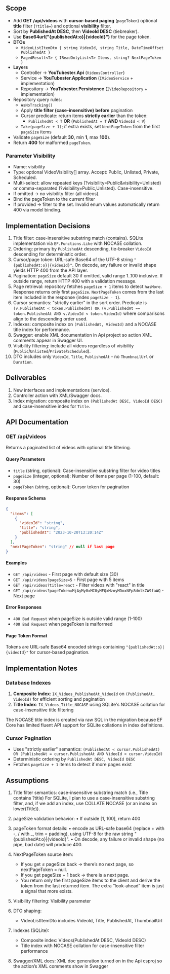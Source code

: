 ## Scope
- Add **GET /api/videos** with **cursor-based paging** (`pageToken`) optional **title** filter (`?title=`) 
and optional **visibility** filter.
- Sort by **PublishedAt DESC**, then **VideoId DESC** (tiebreaker).
- Use **Base64url("{publishedAt:o}|{videoId}")** for the page token.
- **DTOs**
    - `VideoListItemDto { string VideoId, string Title, DateTimeOffset PublishedAt }`
    - `PagedResult<T> { IReadOnlyList<T> Items, string? NextPageToken }`
- **Layers**
    - Controller → **YouTubester.Api** (`VideosController`)
    - Service → **YouTubester.Application** (`IVideoService` + implementation)
    - Repository → **YouTubester.Persistence** (`IVideoRepository` + implementation)
- Repository query rules:
    - `AsNoTracking()`
    - Apply **title filter (case-insensitive)** **before** pagination
    - Cursor predicate: return items **strictly earlier** than the token:
        - `PublishedAt < T` **OR** (`PublishedAt = T` **AND** `VideoId < V`)
    - `Take(pageSize + 1)`; if extra exists, set `NextPageToken` from the first `pageSize` items
- Validate `pageSize` (default **30**, min **1**, max **100**).
- Return **400** for malformed `pageToken`.

### Parameter Visibility
- Name: visibility
- Type: optional VideoVisibility[] array. Accept: Public, Unlisted, Private, Scheduled.
- Multi-select: allow repeated keys (?visibility=Public&visibility=Unlisted) or comma-separated (?visibility=Public,Unlisted). Case-insensitive.
- If omitted → no visibility filter (all videos).
- Bind the pageToken to the current filter
- If provided → filter to the set. Invalid enum values automatically return 400 via model binding.

## Implementation Decisions
1. Title filter: case-insensitive substring match (contains). SQLite implementation via `EF.Functions.Like` with NOCASE collation.
2. Ordering: primary by `PublishedAt` descending, tie-breaker `VideoId` descending for deterministic order.
3. Cursor/page token: URL-safe Base64 of the UTF-8 string `"{publishedAt:o}|{videoId}"`. On decode, any failure or invalid shape yields HTTP 400 from the API layer.
4. Pagination: `pageSize` default 30 if omitted, valid range 1..100 inclusive. If outside range, return HTTP 400 with a validation message.
5. Page retrieval: repository fetches `pageSize + 1` items to detect `hasMore`. Response returns only first `pageSize`. `NextPageToken` comes from the last item included in the response (index `pageSize - 1`).
6. Cursor semantics: "strictly earlier" in the sort order. Predicate is `(v.PublishedAt < token.PublishedAt) OR (v.PublishedAt == token.PublishedAt AND v.VideoId < token.VideoId)` where comparisons align to the descending order used.
7. Indexes: composite index on `(PublishedAt, VideoId)` and a NOCASE title index for performance.
8. Swagger: enable XML documentation in Api project so action XML comments appear in Swagger UI.
9. Visibility filtering: include all videos regardless of visibility (`Public`/`Unlisted`/`Private`/`Scheduled`).
10. DTO includes only `VideoId`, `Title`, `PublishedAt` - no `ThumbnailUrl` or `Duration`.

## Deliverables
1. New interfaces and implementations (service).
2. Controller action with XML/Swagger docs.
3. Index migration: composite index on `(PublishedAt DESC, VideoId DESC)` and case-insensitive index for `Title`.

## API Documentation

### GET /api/videos

Returns a paginated list of videos with optional title filtering.

#### Query Parameters
- `title` (string, optional): Case-insensitive substring filter for video titles
- `pageSize` (integer, optional): Number of items per page (1-100, default: 30)
- `pageToken` (string, optional): Cursor token for pagination

#### Response Schema
```json
{
  "items": [
    {
      "videoId": "string",
      "title": "string",
      "publishedAt": "2023-10-20T13:20:14Z"
    }
  ],
  "nextPageToken": "string" // null if last page
}
```

#### Examples
- `GET /api/videos` - First page with default size (30)
- `GET /api/videos?pageSize=5` - First page with 5 items
- `GET /api/videos?title=react` - Filter videos with "react" in title
- `GET /api/videos?pageToken=MjAyMy0xMC0yMFQxMzoyMDoxNFp8dmlkZW9faWQ` - Next page

#### Error Responses
- `400 Bad Request` when pageSize is outside valid range (1-100)
- `400 Bad Request` when pageToken is malformed

#### Page Token Format
Tokens are URL-safe Base64 encoded strings containing `"{publishedAt:o}|{videoId}"` for cursor-based pagination.

## Implementation Notes

### Database Indexes
1. **Composite Index**: `IX_Videos_PublishedAt_VideoId` on `(PublishedAt, VideoId)` for efficient sorting and pagination
2. **Title Index**: `IX_Videos_Title_NOCASE` using SQLite's NOCASE collation for case-insensitive title filtering

The NOCASE title index is created via raw SQL in the migration because EF Core has limited fluent API support for SQLite collations in index definitions.

### Cursor Pagination
- Uses "strictly earlier" semantics: `(PublishedAt < cursor.PublishedAt) OR (PublishedAt = cursor.PublishedAt AND VideoId < cursor.VideoId)`
- Deterministic ordering by `PublishedAt DESC, VideoId DESC`
- Fetches `pageSize + 1` items to detect if more pages exist

## Assumptions
1) Title filter semantics:
   case-insensitive substring match (i.e., Title contains ?title)
   For SQLite, I plan to use a case-insensitive substring filter, and, if we add an index, use COLLATE NOCASE (or an index on lower(Title)).

2) pageSize validation behavior:
   •  If outside [1, 100], return 400

3) pageToken format details:
   •  encode as URL-safe base64 (replace + with -, / with _, trim = padding), using UTF-8 for the raw string "{publishedAt:o}|{videoId}".
   •  On decode, any failure or invalid shape (no pipe, bad date) will produce 400.

4) NextPageToken source item:
   - If you get ≤ pageSize back → there’s no next page, so nextPageToken = null.
   - If you get pageSize + 1 back → there is a next page.
   - You return only the first pageSize items to the client and derive the token from the last returned item. The extra “look-ahead” item is just a signal that more exists.

5) Visibility filtering:
   Visibility parameter

6) DTO shaping:
   - VideoListItemDto includes VideoId, Title, PublishedAt, ThumbnailUrl

7) Indexes (SQLite):
   - Composite index: Videos(PublishedAt DESC, VideoId DESC)
   - Title index with NOCASE collation for case-insensitive filter performance

8) Swagger/XML docs:
    XML doc generation turned on in the Api csproj so the action’s XML comments show in Swagger
